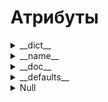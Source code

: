 # Атрибуты

<details>
  <summary>__dict__</summary>

`[Атрибут __dict__]` представляет собой словарь, содержащий все атрибуты (переменные и методы) объекта. Он особенно полезен для классов и экземпляров классов, так как позволяет просматривать и изменять их содержимое.


<details>
  <summary>Пример испоьзования с функцией</summary>

```
def add(a, b):
    return a + b

# Вывод атрибутов функции
print(add.__dict__)

# Добавление нового атрибута
add.description = "Функция для сложения двух чисел."
print(add.__dict__)
```
Вывод:
```
{}
{'description': 'Функция для сложения двух чисел.'}
```

#

</details>
<details>
  <summary>Пример испоьзования с декоратором</summary>

```
def my_decorator(func):
    def wrapper(*args, **kwargs):
        print("Перед вызовом функции.")
        result = func(*args, **kwargs)
        print("После вызова функции.")
        return result
    return wrapper

@my_decorator
def say_hello(name):
    print(f"Привет, {name}!")

# Вывод атрибутов функции
print(say_hello.__dict__)

# Добавление нового атрибута
say_hello.description = "Функция приветствия, обернутая декоратором."
print(say_hello.__dict__)
```
Вывод:
```
{}
{'description': 'Функция приветствия, обернутая декоратором.'}
```

#

</details>
<details>
  <summary>Пример испоьзования с рекурсией</summary>

```
def factorial(n):
    if n == 0:
        return 1
    else:
        return n * factorial(n-1)

# Вывод атрибутов функции
print(factorial.__dict__)

# Добавление нового атрибута
factorial.description = "Функция для вычисления факториала числа."
print(factorial.__dict__)
```
Вывод:
```
{}
{'description': 'Функция для вычисления факториала числа.'}
```

#

</details>

#

</details>










<details>
  <summary>__name__</summary>

`[Атрибут __name__]` - хранит имя функции в виде строки.  

<details>
  <summary>Пример испоьзования с функцией</summary>

```
def greet():
    print("Hello!")

print(greet.__name__)  # Вывод: greet
```

#

</details>
<details>
  <summary>Пример испоьзования с декоратором</summary>

Декораторы часто изменяют функции. Чтобы сохранить оригинальное имя функции, часто используются атрибуты __name__ и __doc__ внутри декоратора.

```
def my_decorator(func):
    def wrapper(*args, **kwargs):
        print(f"Calling function: {func.__name__}")
        return func(*args, **kwargs)
    return wrapper

@my_decorator
def say_hello():
    print("Hello!")

say_hello()  # Вывод: Calling function: say_hello
             # Hello!
```
В этом примере декоратор my_decorator использует func.__name__, чтобы напечатать имя оригинальной функции перед её вызовом.


#

</details>
<details>
  <summary>Пример испоьзования с рекурсией</summary>

При рекурсивном вызове функции __name__ будет указывать на имя функции, так как оно сохраняется в каждом вызове.

```
def factorial(n):
    if n == 0:
        return 1
    else:
        print(f"Calling factorial: {factorial.__name__} with n={n}")
        return n * factorial(n - 1)

print(factorial(3))  # Вывод: Calling factorial: factorial with n=3
                     # Calling factorial: factorial with n=2
                     # Calling factorial: factorial with n=1
                     # Calling factorial: factorial with n=0
                     # 6
```
Здесь factorial.__name__ будет всегда "factorial", даже в рекурсивных вызовах. Это может быть полезно для отслеживания вызовов функций в рекурсивных алгоритмах.

Если нужны дополнительные пояснения, дай знать!

#

</details>


#

</details>














<details>
  <summary>__doc__</summary>

`[Атрибут __doc__]` - хранит строку документации (docstring) для объектов Python, таких как модули, классы, методы и функции. Строка документации описывает назначение и использование объекта и помогает разработчикам понимать код.


  

<details>
  <summary>Пример испоьзования с функцией</summary>

```
def add(a, b):
    """
    Эта функция складывает два числа и возвращает результат.
    :param a: Первое число
    :param b: Второе число
    :return: Сумма чисел a и b
    """
    return a + b

# Вывод строки документации
print(add.__doc__)
```
Вывод:
```
Эта функция складывает два числа и возвращает результат.
:param a: Первое число
:param b: Второе число
:return: Сумма чисел a и b

```

#

</details>
<details>
  <summary>Пример испоьзования с декоратором</summary>

```
def my_decorator(func):
    """
    Декоратор, который оборачивает функцию.
    """
    def wrapper(*args, **kwargs):
        """
        Обертка декоратора.
        """
        print("Перед вызовом функции.")
        result = func(*args, **kwargs)
        print("После вызова функции.")
        return result
    return wrapper

@my_decorator
def say_hello(name):
    """
    Функция приветствия.
    :param name: Имя человека
    """
    print(f"Привет, {name}!")

# Вывод строки документации
print(say_hello.__doc__)
```
Вывод:
```
Функция приветствия.
:param name: Имя человека
```

#

</details>
<details>
  <summary>Пример испоьзования с рекурсией</summary>

```
def factorial(n):
    """
    Вычисляет факториал числа n.
    :param n: Число
    :return: Факториал числа n
    """
    if n == 0:
        return 1
    else:
        return n * factorial(n-1)

# Вывод строки документации
print(factorial.__doc__)
```
Вывод:
```
Вычисляет факториал числа n.
:param n: Число
:return: Факториал числа n
```

#

</details>

#

</details>









<details>
  <summary>__defaults__</summary>

`[Атрибут __defaults__]` -  в Python хранит значения по умолчанию для параметров функции. Он представляет собой кортеж, где каждый элемент соответствует значению по умолчанию для параметра в функции. Если функция не имеет параметров с значениями по умолчанию, этот атрибут будет равен None.


<details>
  <summary>Пример испоьзования с функцией</summary>
  
При определении функции, значения по умолчанию для параметров хранятся в __defaults__.
```
def greet(name="World"):
    return f"Hello, {name}!"

print(greet.__defaults__)  # Вывод: ('World',)
```
В этом примере greet.__defaults__ содержит кортеж с одним элементом 'World', который является значением по умолчанию для параметра name.

#

</details>
<details>
  <summary>Пример испоьзования с декоратором</summary>

Декораторы могут изменять функции, и для сохранения значений по умолчанию декоратор может использовать __defaults__.

```
def my_decorator(func):
    def wrapper(*args, **kwargs):
        print(f"Function defaults: {func.__defaults__}")
        return func(*args, **kwargs)
    return wrapper

@my_decorator
def greet(name="World"):
    return f"Hello, {name}!"

greet()  # Вывод: Function defaults: ('World',)
```

#

</details>
<details>
  <summary>Пример испоьзования с рекурсией</summary>

В рекурсивных функциях атрибут __defaults__ остается неизменным для всех рекурсивных вызовов, так как он хранит значения по умолчанию, определенные при создании функции.

```
def factorial(n, acc=1):
    print(f"Function defaults: {factorial.__defaults__}")
    if n == 0:
        return acc
    else:
        return factorial(n - 1, acc * n)

factorial(3)   # Function defaults: (1,)
               # Function defaults: (1,)
               # Function defaults: (1,)
               # Function defaults: (1,)
```
В этом примере factorial.__defaults__ будет содержать кортеж (1,), представляющий значение по умолчанию для параметра acc. Это значение остается неизменным во всех рекурсивных вызовах функции.

#

</details>

#

</details>












<details>
  <summary>Null</summary>



</details>
